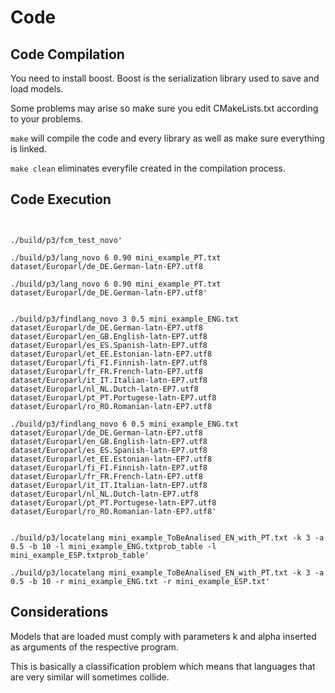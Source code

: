 # Code
## Code Compilation
You need to install boost. Boost is the serialization library used to save and load models.

Some problems may arise so make sure you edit CMakeLists.txt according to your problems.

`make` will compile the code and every library as well as make sure everything is linked.

`make clean` eliminates everyfile created in the compilation process.


## Code Execution
```


./build/p3/fcm_test_novo'

./build/p3/lang_novo 6 0.90 mini_example_PT.txt dataset/Europarl/de_DE.German-latn-EP7.utf8

./build/p3/lang_novo 6 0.90 mini_example_PT.txt dataset/Europarl/de_DE.German-latn-EP7.utf8'


./build/p3/findlang_novo 3 0.5 mini_example_ENG.txt dataset/Europarl/de_DE.German-latn-EP7.utf8 dataset/Europarl/en_GB.English-latn-EP7.utf8 dataset/Europarl/es_ES.Spanish-latn-EP7.utf8 dataset/Europarl/et_EE.Estonian-latn-EP7.utf8 dataset/Europarl/fi_FI.Finnish-latn-EP7.utf8 dataset/Europarl/fr_FR.French-latn-EP7.utf8 dataset/Europarl/it_IT.Italian-latn-EP7.utf8 dataset/Europarl/nl_NL.Dutch-latn-EP7.utf8 dataset/Europarl/pt_PT.Portugese-latn-EP7.utf8 dataset/Europarl/ro_RO.Romanian-latn-EP7.utf8 

./build/p3/findlang_novo 6 0.5 mini_example_ENG.txt dataset/Europarl/de_DE.German-latn-EP7.utf8 dataset/Europarl/en_GB.English-latn-EP7.utf8 dataset/Europarl/es_ES.Spanish-latn-EP7.utf8 dataset/Europarl/et_EE.Estonian-latn-EP7.utf8 dataset/Europarl/fi_FI.Finnish-latn-EP7.utf8 dataset/Europarl/fr_FR.French-latn-EP7.utf8 dataset/Europarl/it_IT.Italian-latn-EP7.utf8 dataset/Europarl/nl_NL.Dutch-latn-EP7.utf8 dataset/Europarl/pt_PT.Portugese-latn-EP7.utf8 dataset/Europarl/ro_RO.Romanian-latn-EP7.utf8'


./build/p3/locatelang mini_example_ToBeAnalised_EN_with_PT.txt -k 3 -a  0.5 -b 10 -l mini_example_ENG.txtprob_table -l mini_example_ESP.txtprob_table'

./build/p3/locatelang mini_example_ToBeAnalised_EN_with_PT.txt -k 3 -a  0.5 -b 10 -r mini_example_ENG.txt -r mini_example_ESP.txt'
```

## Considerations

Models that are loaded must comply with parameters k and alpha inserted as arguments of the respective program.

This is basically a classification problem which means that languages that are very similar will sometimes collide.
